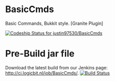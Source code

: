 BasicCmds
=========

Basic Commands, Bukkit style. [Granite Plugin]

[ ![Codeship Status for justin97530/BasicCmds](https://www.codeship.io/projects/291d5aa0-1fdc-0132-1d00-32ed9557f453/status)](https://www.codeship.io/projects/35809)

Pre-Build jar file
===========
Download the latest build from our Jenkins page: http://ci.logicbit.nl/job/BasicCmds/. [![Build Status](http://ci.logicbit.nl/buildStatus/icon?job=BasicCmds)](http://ci.logicbit.nl/job/BasicCmds/)
